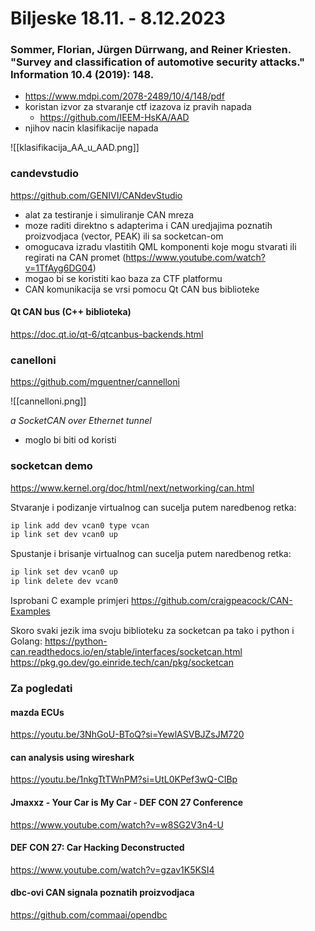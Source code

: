# Biljeske 18.11. - 8.12.2023

### Sommer, Florian, Jürgen Dürrwang, and Reiner Kriesten. "Survey and classification of automotive security attacks." Information 10.4 (2019): 148.

- https://www.mdpi.com/2078-2489/10/4/148/pdf
- koristan izvor za stvaranje ctf izazova iz pravih napada
	- https://github.com/IEEM-HsKA/AAD
- njihov nacin klasifikacije napada

![[klasifikacija_AA_u_AAD.png]]

### candevstudio
https://github.com/GENIVI/CANdevStudio

- alat za testiranje i simuliranje CAN mreza
- moze raditi direktno s adapterima i CAN uredjajima poznatih proizvodjaca (vector, PEAK) ili sa socketcan-om
- omogucava izradu vlastitih QML komponenti koje mogu stvarati ili regirati na CAN promet (https://www.youtube.com/watch?v=1TfAyg6DG04)
- mogao bi se koristiti kao baza za CTF platformu
- CAN komunikacija se vrsi pomocu Qt CAN bus biblioteke

#### Qt CAN bus (C++ biblioteka)
https://doc.qt.io/qt-6/qtcanbus-backends.html

### canelloni
https://github.com/mguentner/cannelloni

![[cannelloni.png]]

_a SocketCAN over Ethernet tunnel_

- moglo bi biti od koristi

### socketcan demo
https://www.kernel.org/doc/html/next/networking/can.html

Stvaranje i podizanje virtualnog can sucelja putem naredbenog retka:
```bash
ip link add dev vcan0 type vcan
ip link set dev vcan0 up
```

Spustanje i brisanje virtualnog can sucelja putem naredbenog retka:
```bash
ip link set dev vcan0 up
ip link delete dev vcan0
```

Isprobani C example primjeri
https://github.com/craigpeacock/CAN-Examples

Skoro svaki jezik ima svoju biblioteku za socketcan pa tako i python i Golang:
https://python-can.readthedocs.io/en/stable/interfaces/socketcan.html
https://pkg.go.dev/go.einride.tech/can/pkg/socketcan

### Za pogledati
#### mazda ECUs
https://youtu.be/3NhGoU-BToQ?si=YewlASVBJZsJM720
#### can analysis using wireshark
https://youtu.be/1nkgTtTWnPM?si=UtL0KPef3wQ-CIBp
#### Jmaxxz - Your Car is My Car - DEF CON 27 Conference 
https://www.youtube.com/watch?v=w8SG2V3n4-U
#### DEF CON 27: Car Hacking Deconstructed
https://www.youtube.com/watch?v=gzav1K5KSI4
#### dbc-ovi CAN signala poznatih proizvodjaca
https://github.com/commaai/opendbc

